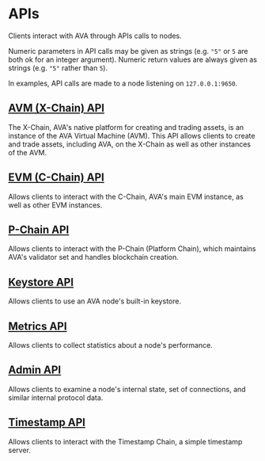 # APIs

Clients interact with AVA through APIs calls to nodes.

Numeric parameters in API calls may be given as strings (e.g. `"5"` or `5` are both ok for an integer argument).
Numeric return values are always given as strings (e.g. `"5"` rather than `5`).

In examples, API calls are made to a node listening on `127.0.0.1:9650`.

## [AVM (X-Chain) API](./avm.md)

The X-Chain, AVA's native platform for creating and trading assets, is an instance of the AVA Virtual Machine (AVM).
This API allows clients to create and trade assets, including AVA, on the X-Chain as well as other instances of the AVM.

## [EVM (C-Chain) API](./evm.md)

Allows clients to interact with the C-Chain, AVA's main EVM instance, as well as other EVM instances.

## [P-Chain API](./platform.md)

Allows clients to interact with the P-Chain (Platform Chain), which maintains AVA's validator set and handles blockchain creation.

## [Keystore API](./keystore.md) 

Allows clients to use an AVA node's built-in keystore.

## [Metrics API](./metrics.md) 

Allows clients to collect statistics about a node's performance.

## [Admin API](./admin.md)

Allows clients to examine a node's internal state, set of connections, and similar internal protocol data.

## [Timestamp API](./timestamp.md)

Allows clients to interact with the Timestamp Chain, a simple timestamp server.